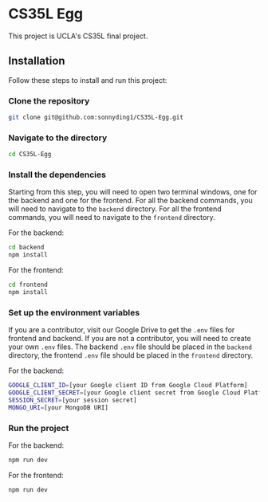 # CS35L Egg

This project is UCLA's CS35L final project.

## Installation

Follow these steps to install and run this project:

### Clone the repository

```bash
git clone git@github.com:sonnyding1/CS35L-Egg.git
```

### Navigate to the directory

```bash
cd CS35L-Egg
```

### Install the dependencies

Starting from this step, you will need to open two terminal windows, one for the backend and one for the frontend. For all the backend commands, you will need to navigate to the `backend` directory. For all the frontend commands, you will need to navigate to the `frontend` directory.

For the backend:

```bash
cd backend
npm install
```

For the frontend:

```bash
cd frontend
npm install
```

### Set up the environment variables

If you are a contributor, visit our Google Drive to get the `.env` files for frontend and backend. If you are not a contributor, you will need to create your own `.env` files. The backend `.env` file should be placed in the `backend` directory, the frontend `.env` file should be placed in the `frontend` directory.

For the backend:

```bash
GOOGLE_CLIENT_ID=[your Google client ID from Google Cloud Platform]
GOOGLE_CLIENT_SECRET=[your Google client secret from Google Cloud Platform]
SESSION_SECRET=[your session secret]
MONGO_URI=[your MongoDB URI]
```

### Run the project

For the backend:

```bash
npm run dev
```

For the frontend:

```bash
npm run dev
```
